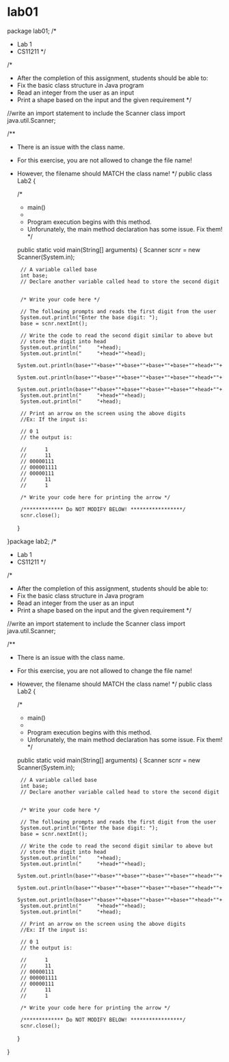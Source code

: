 # lab01
package lab01;
/*
 * Lab 1
 * CS11211
 */

/*
* After the completion of this assignment, students should be able to: 
* Fix the basic class structure in Java program
* Read an integer from the user as an input
* Print a shape based on the input and the given requirement
*/


//write an import statement to include the Scanner class
import java.util.Scanner;

/**
 * There is an issue with the class name.
 * For this exercise, you are not allowed to change the file name!
 * However, the filename should MATCH the class name!
 */
public class Lab2 {
  
    /*
     * main()
     *
     * Program execution begins with this method.
     * Unforunately, the main method declaration has some issue. Fix them!
     */
     
    public static void main(String[] arguments) {
        Scanner scnr = new Scanner(System.in);

        // A variable called base
        int base;
        // Declare another variable called head to store the second digit
  

        /* Write your code here */

        // The following prompts and reads the first digit from the user
        System.out.println("Enter the base digit: ");
        base = scnr.nextInt();

        // Write the code to read the second digit similar to above but
        // store the digit into head
        System.out.println("     "+head);
        System.out.println("     "+head+""+head);
        System.out.println(base+""+base+""+base+""+base+""+base+""+head+""+head);
        System.out.println(base+""+base+""+base+""+base+""+base+""+head+""+head+""+head);
        System.out.println(base+""+base+""+base+""+base+""+base+""+head+""+head);
        System.out.println("     "+head+""+head);
        System.out.println("     "+head);

        // Print an arrow on the screen using the above digits
        //Ex: If the input is:

        // 0 1
        // the output is:

        //      1
        //      11
        // 00000111
        // 000001111
        // 00000111
        //      11
        //      1

        /* Write your code here for printing the arrow */

        /************* Do NOT MODIFY BELOW! *****************/
        scnr.close();     
    }

}package lab2;
/*
 * Lab 1
 * CS11211
 */

/*
* After the completion of this assignment, students should be able to: 
* Fix the basic class structure in Java program
* Read an integer from the user as an input
* Print a shape based on the input and the given requirement
*/


//write an import statement to include the Scanner class
import java.util.Scanner;

/**
 * There is an issue with the class name.
 * For this exercise, you are not allowed to change the file name!
 * However, the filename should MATCH the class name!
 */
public class Lab2 {
  
    /*
     * main()
     *
     * Program execution begins with this method.
     * Unforunately, the main method declaration has some issue. Fix them!
     */
     
    public static void main(String[] arguments) {
        Scanner scnr = new Scanner(System.in);

        // A variable called base
        int base;
        // Declare another variable called head to store the second digit
  

        /* Write your code here */

        // The following prompts and reads the first digit from the user
        System.out.println("Enter the base digit: ");
        base = scnr.nextInt();

        // Write the code to read the second digit similar to above but
        // store the digit into head
        System.out.println("     "+head);
        System.out.println("     "+head+""+head);
        System.out.println(base+""+base+""+base+""+base+""+base+""+head+""+head);
        System.out.println(base+""+base+""+base+""+base+""+base+""+head+""+head+""+head);
        System.out.println(base+""+base+""+base+""+base+""+base+""+head+""+head);
        System.out.println("     "+head+""+head);
        System.out.println("     "+head);

        // Print an arrow on the screen using the above digits
        //Ex: If the input is:

        // 0 1
        // the output is:

        //      1
        //      11
        // 00000111
        // 000001111
        // 00000111
        //      11
        //      1

        /* Write your code here for printing the arrow */

        /************* Do NOT MODIFY BELOW! *****************/
        scnr.close();     
    }

}
